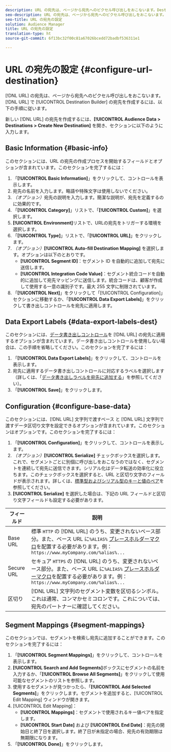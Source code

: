 ```yaml
---
description: URL の宛先は、ページから宛先へのピクセル呼び出しをおこないます。Destination Builder で URL の宛先を作成するには、以下の手順に従います。
seo-description: URL の宛先は、ページから宛先へのピクセル呼び出しをおこないます。Destination Builder で URL の宛先を作成するには、以下の手順に従います。
seo-title: URL の宛先の設定
solution: Audience Manager
title: URL の宛先の設定
translation-type: ht
source-git-commit: 6f13bc32f00c81a67026bcedd72badbf536311e1

---
```




# URL の宛先の設定 {#configure-url-destination}

[!DNL URL] の宛先は、ページから宛先へのピクセル呼び出しをおこないます。[!DNL URL] で [!UICONTROL Destination Builder] の宛先を作成するには、以下の手順に従います。

<!-- create-url-destination.xml -->

新しい [!DNL URL] の宛先を作成するには、**[!UICONTROL Audience Data > Destinations > Create New Destination]** を開き、セクションに以下のように入力します。

## Basic Information {#basic-info}

このセクションには、URL の宛先の作成プロセスを開始するフィールドとオプションが含まれています。このセクションを完了するには：

1. 「**[!UICONTROL Basic Information]**」をクリックして、コントロールを表示します。
2. 宛先の名前を入力します。略語や特殊文字は使用しないでください。
3. *（オプション）*&#x200B;宛先の説明を入力します。簡潔な説明が、宛先を定義するのに効果的です。
4. 「**[!UICONTROL Category]**」リストで、「**[!UICONTROL Custom]**」を選択します。
5. **[!UICONTROL Environment]**&#x200B;リストで、URLの宛先をトリガーする環境を選択します。
6. 「**[!UICONTROL Type]**」リストで、「**[!UICONTROL URL]**」をクリックします。
7. *（オプション）***[!UICONTROL Auto-fill Destination Mapping]** を選択します。オプションは以下のとおりです。
   * **[!UICONTROL Segment ID]**：セグメント ID を自動的に追加して宛先に送信します。
   * **[!UICONTROL Integration Code Value]**：セグメント統合コードを自動的に追加して宛先マッピングに送信します。統合コードは、顧客が作成して使用する一意の識別子です。最大 255 文字に制限されています。
8. 「**[!UICONTROL Next]**」をクリックして「[!UICONTROL Configuration]」セクションに移動するか、「**[!UICONTROL Data Export Labels]**」をクリックして書き出しコントロールを宛先に適用します。

## Data Export Labels {#data-export-labels-dest}

このセクションには、[データ書き出しコントロール](../../features/data-export-controls.md)を [!DNL URL] の宛先に適用するオプションが含まれています。データ書き出しコントロールを使用しない場合は、この手順を省略してください。このセクションを完了するには：

1. 「**[!UICONTROL Data Export Labels]**」をクリックして、コントロールを表示します。
2. 宛先に適用するデータ書き出しコントロールに対応するラベルを選択します（詳しくは、「[データ書き出しラベルを宛先に追加する](/help/using/features/destinations/add-data-export-labels.md)」を参照してください）。
3. 「**[!UICONTROL Save]**」をクリックします。

## Configuration {#configure-base-data}

このセクションには、[!DNL URL] 文字列で渡すベース と [!DNL URL] 文字列で渡すデータ区切り文字を設定できるオプションが含まれています。このセクションはオプションです。このセクションを完了するには：

1. 「**[!UICONTROL Configuration]**」をクリックして、コントロールを表示します。
1. *（オプション）***[!UICONTROL Serialize]** チェックボックスを選択します。これで、セグメントごとに別個に呼び出しをおこなうのではなく、セグメントを連続して宛先に送信できます。シリアル化はデータ転送の効率化に役立ちます。このチェックボックスを選択すると、URL と区切り文字のフィールドが表示されます。詳しくは、[標準型およびシリアル型のキーと値のペア](../../features/destinations/key-value-pairs.md)を参照してください。
1. **[!UICONTROL Serialize]** を選択した場合は、下記の URL フィールドと区切り文字フィールドも設定する必要があります。

| フィールド | 説明 |
|--- |--- |
| Base URL | 標準 `HTTP` の [!DNL URL] のうち、変更されないベース部分。また、ベース URL に`%ALIAS%` [プレースホルダーマクロ](../../features/destinations/destination-macros.md#destination-macros-defined)を配置する必要があります。例：`https://www.myCompany.com/%alias%...` |
| Secure URL | セキュア `HTTPS` の [!DNL URL] のうち、変更されないベース部分。また、ベース URL に`%ALIAS%` [プレースホルダーマクロ](../../features/destinations/destination-macros.md#destination-macros-defined)を配置する必要があります。例：`https://www.myCompany.com/%alias%...` |
| 区切り | [!DNL URL] 文字列のセグメント変数を区切るシンボル。これは通常、コンマかセミコロンです。これについては、宛先のパートナーに確認してください。 |

## Segment Mappings {#segment-mappings}

このセクションでは、セグメントを検索し宛先に追加することができます。このセクションを完了するには：

1. 「**[!UICONTROL Segment Mappings]**」をクリックして、コントロールを表示します。
1. **[!UICONTROL Search and Add Segments]**&#x200B;ボックスにセグメントの名前を入力するか、「**[!UICONTROL Browse All Segments]**」をクリックして使用可能なセグメントのリストを参照します。
1. 使用するセグメントが見つかったら、「**[!UICONTROL Add Selected Segments]**」をクリックします。セグメントを追加すると、[!UICONTROL Edit Mapping] ウィンドウが開きます。
1. [!UICONTROL Edit Mapping]：
   * **[!UICONTROL Mappings]**：セグメントで使用されるキー値ペアを指定します。
   * **[!UICONTROL Start Date]** および **[!UICONTROL End Date]**：宛先の開始日と終了日を選択します。終了日が未指定の場合、宛先の有効期限は無期限になります。
1. 「**[!UICONTROL Done]**」をクリックします。